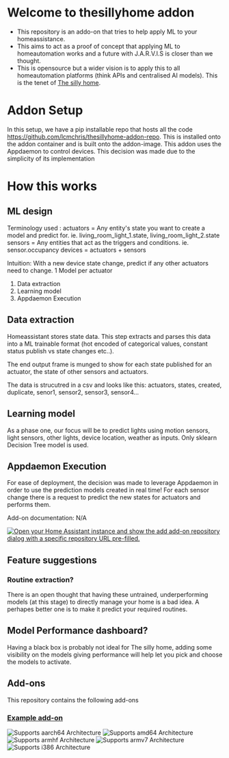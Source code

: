# Welcome to thesillyhome addon

- This repository is an addo-on that tries to help apply ML to your homeassistance.
- This aims to act as a proof of concept that applying ML to homeautomation works and a future with J.A.R.V.I.S is closer than we thought.
- This is opensource but a wider vision is to apply this to all homeautomation platforms (think APIs and centralised AI models). This is the tenet of <a href="https://thesillyhome.com/about-us/#our-mission">The silly home</a>.


# Addon Setup
In this setup, we have a pip installable repo that hosts all the code https://github.com/lcmchris/thesillyhome-addon-repo. This is installed onto the addon container and is built onto the addon-image.
This addon uses the Appdaemon to control devices. This decision was made due to the simplicity of its implementation


# How this works
<h2> ML design </h2>

Terminology used :
actuators = Any entity's state you want to create a model and predict for. ie. living_room_light_1.state, living_room_light_2.state
sensors = Any entities that act as the triggers and conditions. ie. sensor.occupancy
devices = actuators + sensors

Intuition:
With a new device state change, predict if any other actuators need to change.
1 Model per actuator

1) Data extraction
2) Learning model
3) Appdaemon Execution


<h2> Data extraction </h2>
Homeassistant stores state data. This step extracts and parses this data into a ML trainable format (hot encoded of categorical values, constant status publish vs state changes etc..). 

The end output frame is munged to show for each state published for an actuator, the state of other sensors and actuators.

The data is strucutred in a csv and looks like this:
actuators, states, created, duplicate, senor1, sensor2, sensor3, sensor4...

<h2> Learning model </h2>
As a phase one, our focus will be to predict lights using motion sensors, light sensors, other lights, device location, weather as inputs.
Only sklearn Decision Tree model is used.

<h2> Appdaemon Execution </h2>
For ease of deployment, the decision was made to leverage Appdaemon in order to use the prediction models created in real time!
For each sensor change there is a request to predict the new states for actuators and performs them.


Add-on documentation: N/A

[![Open your Home Assistant instance and show the add add-on repository dialog with a specific repository URL pre-filled.](https://my.home-assistant.io/badges/supervisor_add_addon_repository.svg)](https://my.home-assistant.io/redirect/supervisor_add_addon_repository/?repository_url=https%3A%2F%2Fgithub.com%2Fhome-assistant%2Faddons-example)

## Feature suggestions

<h3> Routine extraction? </h3>
There is an open thought that having these untrained, underperforming models (at this stage) to directly manage your home is a bad idea. A perhapes better one is to make it predict your required routines.

<h2> Model Performance dashboard? </h2>
Having a black box is probably not ideal for The silly home, adding some visibility on the models giving performance will help let you pick and choose the models to activate.

## Add-ons

This repository contains the following add-ons

### [Example add-on](./example)

![Supports aarch64 Architecture][aarch64-shield]
![Supports amd64 Architecture][amd64-shield]
![Supports armhf Architecture][armhf-shield]
![Supports armv7 Architecture][armv7-shield]
![Supports i386 Architecture][i386-shield]


<!--

Notes to developers after forking or using the github template feature:
- While developing comment out the 'image' key from 'thesillyhome-addon/config.yaml' to make the supervisor build the addon
  - Remember to put this back when pushing up your changes.
- When you merge to the 'main' branch of your repository a new build will be triggered.
  - Make sure you adjust the 'version' key in 'thesillyhome-addon/config.yaml' when you do that.
  - Make sure you update 'thesillyhome-addon/CHANGELOG.md' when you do that.
  - The first time this runs you might need to adjust the image configuration on github container registry to make it public
- Adjust the 'image' key in 'thesillyhome-addon/config.yaml' so it points to your username instead of 'home-assistant'.
  - This is where the build images will be published to.
- Rename the example directory.
  - The 'slug' key in 'thesillyhome-addon/config.yaml' should match the directory name.
- Adjust all keys/url's that points to 'home-assistant' to now point to your user/fork.
- Share your repository on the forums https://community.home-assistant.io/c/projects/9
- Do awesome stuff!
 -->

[aarch64-shield]: https://img.shields.io/badge/aarch64-yes-green.svg
[amd64-shield]: https://img.shields.io/badge/amd64-yes-green.svg
[armhf-shield]: https://img.shields.io/badge/armhf-yes-green.svg
[armv7-shield]: https://img.shields.io/badge/armv7-yes-green.svg
[i386-shield]: https://img.shields.io/badge/i386-yes-green.svg
